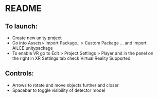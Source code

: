 # README

## To launch: 

* Create new unity project
* Go into  Assets> Import Package.. > Custom Package ... and import AILCE.unitypackage
* To enable VR go to Edit > Project Settings > Player and in the panel on the right in XR Settings tab check Virtual Reality Supported

## Controls:

* Arrows to rotate and move objects further and closer
* Spacebar to toggle visibility of detector model
